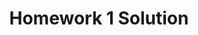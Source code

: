 ---
link: Homework1_solution_2018.pdf
title: Homework 1 Solution
year: 2017
published: true
categories: designopt_assignment
---